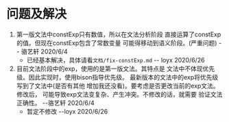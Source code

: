 # 问题及解决
1. 第一版文法中constExp只有数值，所以在文法分析阶段
直接运算了constExp的值。但现在constExp包含了常数变量
可能得移动到语义阶段。(严重问题) -- 骆艺轩 2020/6/4
    + 已经基本解决，具体请看```文档/fix-constExp.md```
    -- loyx 2020/6/26
2. 目前文法阶段中的exp，使用的是第一版文法。其特点是
文法中不体现优先级。因此实现时，使用bison指导优先级。
最新版本的文法中的exp将优先级写到了文法中(是否有其他
增加我还没看)。要考虑是否更改当前的exp文法。修改后，
可能导致exp文法变复杂、产生冲突。不修改的话，就需要
验证文法正确性。 --骆艺轩 2020/6/4
    + 暂定不修改 --loyx 2020/6/26
